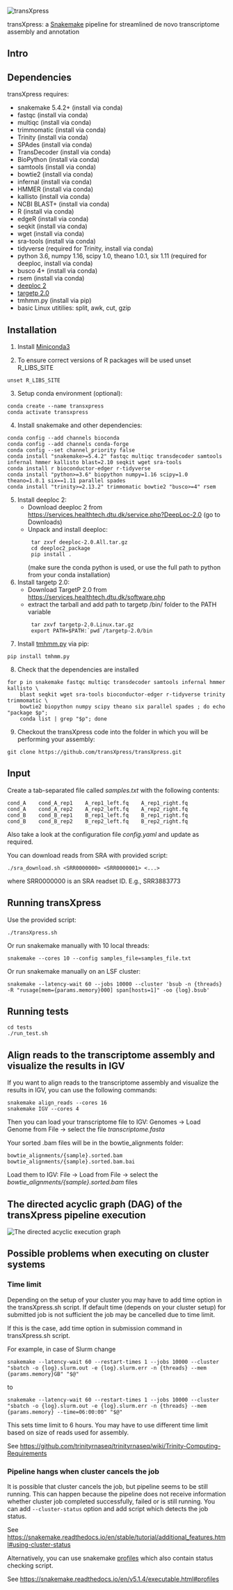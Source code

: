 ![transXpress](logo/Transxpress_Logo_RGB.png)

transXpress: a [Snakemake](https://snakemake.readthedocs.io/en/stable/) pipeline for streamlined de novo transcriptome assembly and annotation

## Intro

## Dependencies

transXpress requires:
* snakemake 5.4.2+ (install via conda)
* fastqc (install via conda)
* multiqc (install via conda)
* trimmomatic (install via conda)
* Trinity (install via conda)
* SPAdes (install via conda)
* TransDecoder (install via conda)
* BioPython (install via conda)
* samtools (install via conda)
* bowtie2 (install via conda)
* infernal (install via conda)
* HMMER (install via conda)
* kallisto (install via conda)
* NCBI BLAST+ (install via conda)
* R (install via conda)
* edgeR (install via conda)
* seqkit (install via conda)
* wget (install via conda)
* sra-tools (install via conda)
* tidyverse (required for Trinity, install via conda)
* python 3.6, numpy 1.16, scipy 1.0, theano 1.0.1, six 1.11 (required for deeploc, install via conda)
* busco 4+ (install via conda)
* rsem (install via conda)
* [deeploc 2](https://services.healthtech.dtu.dk/service.php?DeepLoc-2.0)
* [targetp 2.0](http://www.cbs.dtu.dk/services/TargetP/)
* tmhmm.py (install via pip)
* basic Linux utitilies: split, awk, cut, gzip

## Installation

1. Install [Miniconda3](https://conda.io/en/latest/miniconda.html)

2. To ensure correct versions of R packages will be used unset R_LIBS_SITE
~~~~
unset R_LIBS_SITE
~~~~

3. Setup conda environment (optional):
~~~~
conda create --name transxpress
conda activate transxpress
~~~~

4. Install snakemake and other dependencies:  
~~~~
conda config --add channels bioconda
conda config --add channels conda-forge
conda config --set channel_priority false
conda install "snakemake>=5.4.2" fastqc multiqc transdecoder samtools infernal hmmer kallisto blast=2.10 seqkit wget sra-tools
conda install r bioconductor-edger r-tidyverse
conda install "python>=3.6" biopython numpy=1.16 scipy=1.0 theano=1.0.1 six==1.11 parallel spades
conda install "trinity>=2.13.2" trimmomatic bowtie2 "busco>=4" rsem
~~~~

5. Install deeploc 2:
      * Download deeploc 2 from https://services.healthtech.dtu.dk/service.php?DeepLoc-2.0 (go to Downloads)
      * Unpack and install deeploc:
        ~~~~
         tar zxvf deeploc-2.0.All.tar.gz
         cd deeploc2_package
         pip install .
        ~~~~
        (make sure the conda python is used, or use the full path to python from your conda installation)
6. Install targetp 2.0:
      * Download TargetP 2.0 from https://services.healthtech.dtu.dk/software.php
      * extract the tarball and add path to targetp /bin/ folder to the PATH variable
        ~~~~
         tar zxvf targetp-2.0.Linux.tar.gz
         export PATH=$PATH:`pwd`/targetp-2.0/bin
        ~~~~
7. Install [tmhmm.py](https://github.com/dansondergaard/tmhmm.py) via pip:
~~~~
pip install tmhmm.py
~~~~

8. Check that the dependencies are installed
~~~~
for p in snakemake fastqc multiqc transdecoder samtools infernal hmmer kallisto \
    blast seqkit wget sra-tools bioconductor-edger r-tidyverse trinity trimmomatic \
    bowtie2 biopython numpy scipy theano six parallel spades ; do echo "package $p";
    conda list | grep "$p"; done
~~~~

9. Checkout the transXpress code into the folder in which you will be performing your assembly:
~~~~
git clone https://github.com/transXpress/transXpress.git
~~~~

## Input

Create a tab-separated file called *samples.txt* with the following contents:
~~~
cond_A    cond_A_rep1    A_rep1_left.fq    A_rep1_right.fq
cond_A    cond_A_rep2    A_rep2_left.fq    A_rep2_right.fq
cond_B    cond_B_rep1    B_rep1_left.fq    B_rep1_right.fq
cond_B    cond_B_rep2    B_rep2_left.fq    B_rep2_right.fq
~~~

Also take a look at the configuration file *config.yaml* and update as required.

You can download reads from SRA with provided script:
~~~~
./sra_download.sh <SRR0000000> <SRR0000001> <...>
~~~~
where SRR0000000 is an SRA readset ID. E.g., SRR3883773
## Running transXpress

Use the provided script:
~~~~
./transXpress.sh
~~~~

Or run snakemake manually with 10 local threads:
~~~~
snakemake --cores 10 --config samples_file=samples_file.txt
~~~~

Or run snakemake manually on an LSF cluster:
~~~~
snakemake --latency-wait 60 --jobs 10000 --cluster 'bsub -n {threads} -R "rusage[mem={params.memory}000] span[hosts=1]" -oo {log}.bsub'
~~~~

## Running tests
~~~~
cd tests
./run_test.sh
~~~~

## Align reads to the transcriptome assembly and visualize the results in IGV
If you want to align reads to the transcriptome assembly and visualize the results in IGV, you can use the following commands:
~~~~
snakemake align_reads --cores 16 
snakemake IGV --cores 4
~~~~

Then you can load your transcriptome file to IGV: Genomes -> Load Genome from File -> select the file *transcriptome.fasta*

Your sorted .bam files will be in the bowtie_alignments folder: 
~~~~
bowtie_alignments/{sample}.sorted.bam
bowtie_alignments/{sample}.sorted.bam.bai
~~~~
Load them to IGV: File -> Load from File -> select the *bowtie_alignments/{sample}.sorted.bam* files

## The directed acyclic graph (DAG) of the transXpress pipeline execution

![The directed acyclic execution graph](dag.svg )

## Possible problems when executing on cluster systems

### Time limit
Depending on the setup of your cluster you may have to add time option in the transXpress.sh script.
If default time (depends on your cluster setup) for submitted job is not sufficient the job may be cancelled due to time limit.

If this is the case, add time option in submission command in transXpress.sh script.

For example, in case of Slurm change
~~~~
snakemake --latency-wait 60 --restart-times 1 --jobs 10000 --cluster "sbatch -o {log}.slurm.out -e {log}.slurm.err -n {threads} --mem {params.memory}GB" "$@"
~~~~
to
~~~~
snakemake --latency-wait 60 --restart-times 1 --jobs 10000 --cluster "sbatch -o {log}.slurm.out -e {log}.slurm.err -n {threads} --mem {params.memory} --time=06:00:00" "$@"
~~~~
This sets time limit to 6 hours. You may have to use different time limit based on size of reads used for assembly. 

See https://github.com/trinityrnaseq/trinityrnaseq/wiki/Trinity-Computing-Requirements

### Pipeline hangs when cluster cancels the job
It is possible that cluster cancels the job, but pipeline seems to be still running. This can happen because the pipeline does not receive information whether cluster job completed successfully, failed or is still running. You can add `--cluster-status` option and add script which detects the job status. 

See https://snakemake.readthedocs.io/en/stable/tutorial/additional_features.html#using-cluster-status

Alternatively, you can use snakemake [profiles](https://github.com/Snakemake-Profiles/doc) which also contain status checking script. 

See https://snakemake.readthedocs.io/en/v5.1.4/executable.html#profiles 


